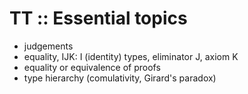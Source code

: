 # TT :: Essential topics

- judgements
- equality, IJK: I (identity) types, eliminator J, axiom K
- equality or equivalence of proofs
- type hierarchy (comulativity, Girard's paradox)
